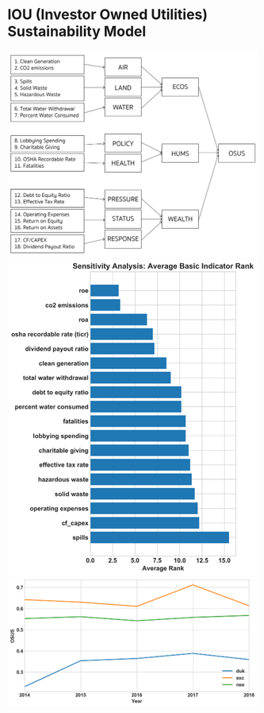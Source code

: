 # IOU (Investor Owned Utilities) Sustainability Model
![model diagram](./outputs/modeldiagram.jpg)
![sensitivity analysis](./outputs/sensitivity_average_rank_bar_chart.png)
![trend](./outputs/final_chart_output.png)

